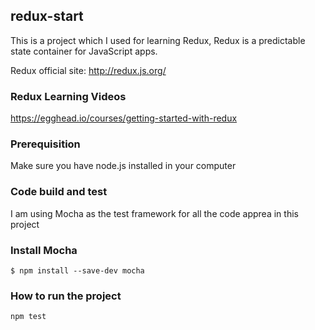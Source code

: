 ## redux-start

This is a project which I used for learning Redux, Redux is a predictable state container for JavaScript apps.

Redux official site: http://redux.js.org/

### Redux Learning Videos

https://egghead.io/courses/getting-started-with-redux

### Prerequisition

Make sure you have node.js installed in your computer

### Code build and test

I am using Mocha as the test framework for all the code apprea in this project

### Install Mocha

```
$ npm install --save-dev mocha
```

### How to run the project

```
npm test
```